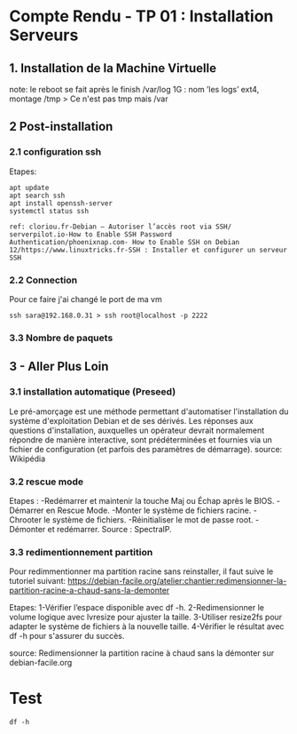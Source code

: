 # Compte Rendu - TP 01 : Installation Serveurs

## 1. Installation de la Machine Virtuelle

note: le reboot se fait après le finish
/var/log 1G : nom ’les logs’
ext4, montage /tmp > Ce n'est pas tmp mais /var

## 2 Post-installation
### 2.1 configuration ssh
Etapes:
```span
apt update
apt search ssh
apt install openssh-server
systemctl status ssh

ref: cloriou.fr-Debian – Autoriser l’accès root via SSH/ serverpilot.io-How to Enable SSH Password Authentication/phoenixnap.com- How to Enable SSH on Debian 12/https://www.linuxtricks.fr-SSH : Installer et configurer un serveur SSH

```
### 2.2 Connection
Pour ce faire j'ai changé le port de ma vm
```span
ssh sara@192.168.0.31 > ssh root@localhost -p 2222
```

### 3.3 Nombre de paquets

## 3 - Aller Plus Loin
### 3.1 installation automatique (Preseed)
Le pré-amorçage est une méthode permettant d'automatiser l'installation du système d'exploitation Debian et de ses dérivés. Les réponses aux questions d'installation, auxquelles un opérateur devrait normalement répondre de manière interactive, sont prédéterminées et fournies via un fichier de configuration (et parfois des paramètres de démarrage).
source: Wikipédia 

### 3.2 rescue mode
Etapes :
-Redémarrer et maintenir la touche Maj ou Échap après le BIOS.
-Démarrer en Rescue Mode.
-Monter le système de fichiers racine.
-Chrooter le système de fichiers.
-Réinitialiser le mot de passe root.
-Démonter et redémarrer.
Source : SpectralP.

### 3.3 redimentionnement partition
Pour redimmentionner ma partition racine sans reinstaller, il faut suive le tutoriel suivant:
https://debian-facile.org/atelier:chantier:redimensionner-la-partition-racine-a-chaud-sans-la-demonter

Etapes:
1-Vérifier l’espace disponible avec df -h. 
2-Redimensionner le volume logique avec lvresize pour ajuster la taille. 
3-Utiliser resize2fs pour adapter le système de fichiers à la nouvelle taille. 
4-Vérifier le résultat avec df -h pour s'assurer du succès.

source: Redimensionner la partition racine à chaud sans la démonter sur debian-facile.org

# Test
```span
df -h
```